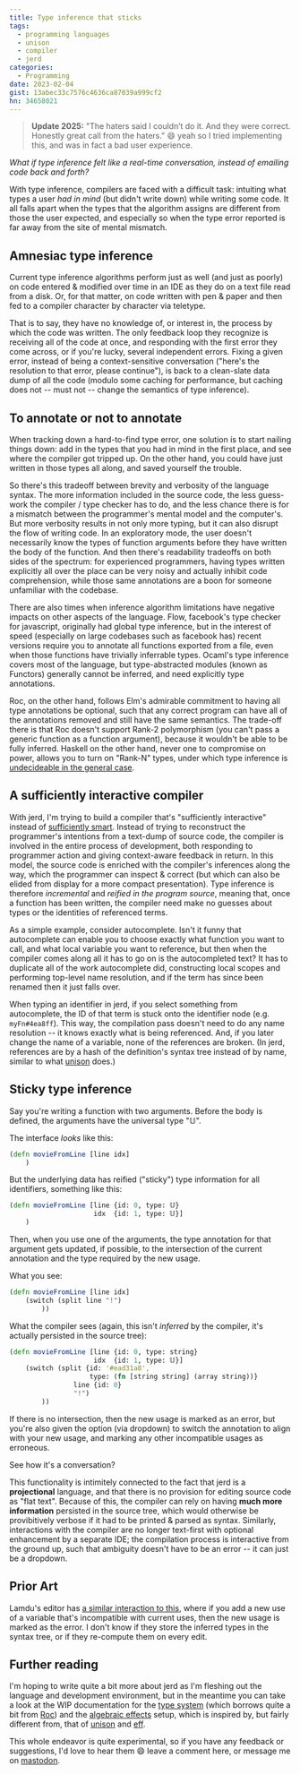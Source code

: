 ```yaml
---
title: Type inference that sticks
tags:
  - programming languages
  - unison
  - compiler
  - jerd
categories:
  - Programming
date: 2023-02-04
gist: 13abec33c7576c4636ca87039a999cf2
hn: 34658021
---
```


> **Update 2025:** "The haters said I couldn’t do it. And they were correct. Honestly great call from the haters." 😄 yeah so I tried implementing this, and was in fact a bad user experience.

*What if type inference felt like a real-time conversation, instead of emailing code back and forth?*

With type inference, compilers are faced with a difficult task: intuiting what types a user *had in mind* (but didn't write down) while writing some code. It all falls apart when the types that the algorithm assigns are different from those the user expected, and especially so when the type error reported is far away from the site of mental mismatch.

<!-- more -->

## Amnesiac type inference

Current type inference algorithms perform just as well (and just as poorly) on code entered & modified over time in an IDE as they do on a text file read from a disk. Or, for that matter, on code written with pen & paper and then fed to a compiler character by character via teletype.

That is to say, they have no knowledge of, or interest in, the process by which the code was written. The only feedback loop they recognize is receiving all of the code at once, and responding with the first error they come across, or if you're lucky, several independent errors. Fixing a given error, instead of being a context-sensitive conversation ("here's the resolution to that error, please continue"), is back to a clean-slate data dump of all the code (modulo some caching for performance, but caching does not -- must not -- change the semantics of type inference).

## To annotate or not to annotate

When tracking down a hard-to-find type error, one solution is to start nailing things down: add in the types that you had in mind in the first place, and see where the compiler got tripped up. On the other hand, you could have just written in those types all along, and saved yourself the trouble.

So there's this tradeoff between brevity and verbosity of the language syntax. The more information included in the source code, the less guess-work the compiler / type checker has to do, and the less chance there is for a mismatch between the programmer's mental model and the computer's. But more verbosity results in not only more typing, but it can also disrupt the flow of writing code. In an exploratory mode, the user doesn't necessarily know the types of function arguments before they have written the body of the function. And then there's readability tradeoffs on both sides of the spectrum: for experienced programmers, having types written explicitly all over the place can be very noisy and actually inhibit code comprehension, while those same annotations are a boon for someone unfamiliar with the codebase.

There are also times when inference algorithm limitations have negative impacts on other aspects of the language. Flow, facebook's type checker for javascript, originally had global type inference, but in the interest of speed (especially on large codebases such as facebook has) recent versions require you to annotate all functions exported from a file, even when those functions have trivially inferrable types. Ocaml's type inference covers most of the language, but type-abstracted modules (known as Functors) generally cannot be inferred, and need explicitly type annotations.

Roc, on the other hand, follows Elm's admirable commitment to having all type annotations be optional, such that any correct program can have all of the annotations removed and still have the same semantics. The trade-off there is that Roc doesn't support Rank-2 polymorphism (you can't pass a generic function as a function argument), because it wouldn't be able to be fully inferred. Haskell on the other hand, never one to compromise on power, allows you to turn on "Rank-N" types, under which type inference is [undecideable in the general case](https://en.wikipedia.org/wiki/Parametric_polymorphism#Higher-rank_polymorphism).

## A sufficiently interactive compiler

With jerd, I'm trying to build a compiler that's "sufficiently interactive" instead of [sufficiently smart](http://wiki.c2.com/?SufficientlySmartCompiler). Instead of trying to reconstruct the programmer's intentions from a text-dump of source code, the compiler is involved in the entire process of development, both responding to programmer action and giving context-aware feedback in return. In this model, the source code is enriched with the compiler's inferences along the way, which the programmer can inspect & correct (but which can also be elided from display for a more compact presentation). Type inference is therefore *incremental* and *reified in the program source*, meaning that, once a function has been written, the compiler need make no guesses about types or the identities of referenced terms.

As a simple example, consider autocomplete. Isn't it funny that autocomplete can enable you to choose exactly what function you want to call, and what local variable you want to reference, but then when the compiler comes along all it has to go on is the autocompleted text? It has to duplicate all of the work autocomplete did, constructing local scopes and performing top-level name resolution, and if the term has since been renamed then it just falls over.

When typing an identifier in jerd, if you select something from autocomplete, the ID of that term is stuck onto the identifier node (e.g. `myFn#4ea8ff`). This way, the compilation pass doesn't need to do any name resolution -- it knows exactly what is being referenced. And, if you later change the name of a variable, none of the references are broken. (In jerd, references are by a hash of the definition's syntax tree instead of by name, similar to what [unison](https://www.unison-lang.org/learn/the-big-idea/) does.)

## Sticky type inference

Say you're writing a function with two arguments. Before the body is defined,
the arguments have the universal type "𝕌".

The interface *looks* like this:
```clojure
(defn movieFromLine [line idx]
    )
```
But the underlying data has reified ("sticky") type information for all identifiers, something like this:
```clojure
(defn movieFromLine [line {id: 0, type: 𝕌}
                     idx  {id: 1, type: 𝕌}]
    )
```

Then, when you use one of the arguments, the type annotation for that
argument gets updated, if possible, to the intersection of the current
annotation and the type required by the new usage.

What you see:
```clojure
(defn movieFromLine [line idx]
    (switch (split line "!")
        ))
```

What the compiler sees (again, this isn't *inferred* by the compiler, it's actually persisted in the source tree):
```clojure
(defn movieFromLine [line {id: 0, type: string}
                     idx  {id: 1, type: 𝕌}]
    (switch (split {id: '#ead31a8',
                    type: (fn [string string] (array string))}
                line {id: 0}
                "!")
        ))
```

If there is no intersection, then the new usage is marked as an error,
but you're also given the option (via dropdown) to switch the annotation to align with
your new usage, and marking any other incompatible usages as erroneous.

See how it's a conversation?

This functionality is intimitely connected to the fact that jerd is a **projectional** language,
and that there is no provision for editing source code as "flat text". Because of this,
the compiler can rely on having **much more information** persisted in the source tree, which would
otherwise be provibitively verbose if it had to be printed & parsed as syntax. Similarly, interactions
with the compiler are no longer text-first with optional enhancement by a separate IDE; the compilation process is interactive from the ground up, such that ambiguity doesn't have to be an error -- it can just be a dropdown.

## Prior Art

Lamdu's editor has [a similar interaction to this](https://www.youtube.com/watch?v=viF1bVTOO6k&t=1s), where if you add a new use of a variable that's incompatible with current uses, then the new usage is marked as the error. I don't know if they store the inferred types in the syntax tree, or if they re-compute them on every edit.

## Further reading

I'm hoping to write quite a bit more about jerd as I'm fleshing out the language and development environment, but in the meantime you can take a look at the WIP documentation for the [type system](https://github.com/jaredly/j3/blob/main/docs/Types.md) (which borrows quite a bit from [Roc](https://www.roc-lang.org/)) and the [algebraic effects](https://github.com/jaredly/j3/blob/main/docs/Algebraic%20Effects.md) setup, which is inspired by, but fairly different from, that of [unison](https://www.unison-lang.org/learn/fundamentals/abilities/) and [eff](https://www.eff-lang.org/handlers-tutorial.pdf).

This whole endeavor is quite experimental, so if you have any feedback or suggestions, I'd love to hear them 😄 leave a comment here, or message me on [mastodon](https://mastodon.social/@jaredly).

